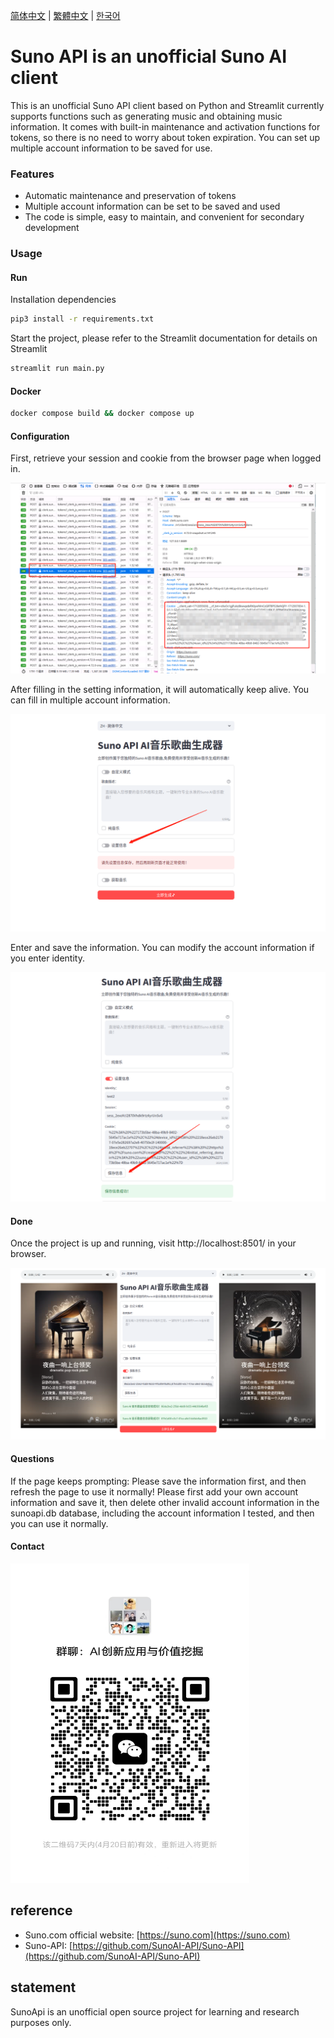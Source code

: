 [简体中文](README_ZH.md) | [繁體中文](README_TC.md) | [한국어](README_KR.md)

# Suno API is an unofficial Suno AI client

This is an unofficial Suno API client based on Python and Streamlit currently supports functions such as generating music and obtaining music information.
It comes with built-in maintenance and activation functions for tokens, so there is no need to worry about token expiration. You can set up multiple account information to be saved for use.

### Features

- Automatic maintenance and preservation of tokens
- Multiple account information can be set to be saved and used
- The code is simple, easy to maintain, and convenient for secondary development

### Usage

#### Run

Installation dependencies

```bash
pip3 install -r requirements.txt
```

Start the project, please refer to the Streamlit documentation for details on Streamlit

```bash
streamlit run main.py
```

#### Docker

```bash
docker compose build && docker compose up
```


#### Configuration

First, retrieve your session and cookie from the browser page when logged in.

![session](./images/session.png)

After filling in the setting information, it will automatically keep alive. You can fill in multiple account information.

![session1](./images/session1.png)

Enter and save the information. You can modify the account information if you enter identity.

![session2](./images/session2.png)

#### Done

Once the project is up and running, visit http://localhost:8501/ in your browser.

![docs](./images/index.png)


#### Questions

If the page keeps prompting: Please save the information first, and then refresh the page to use it normally! Please first add your own account information and save it, then delete other invalid account information in the sunoapi.db database, including the account information I tested, and then you can use it normally.


#### Contact

<img src="./images/wechat.jpg" width="382px" height="511px" />

## reference

- Suno.com official website: [https://suno.com](https://suno.com)
- Suno-API: [https://github.com/SunoAI-API/Suno-API](https://github.com/SunoAI-API/Suno-API)


## statement

SunoApi is an unofficial open source project for learning and research purposes only.